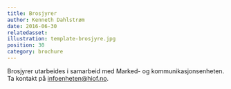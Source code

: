 ```yaml
---
title: Brosjyrer
author: Kenneth Dahlstrøm
date: 2016-06-30
relatedasset:
illustration: template-brosjyre.jpg
position: 30
category: brochure
---
```


Brosjyrer utarbeides i samarbeid med Marked- og kommunikasjonsenheten. Ta kontakt på [infoenheten@hiof.no](infoenheten@hiof.no).
